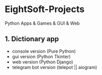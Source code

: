 # EightSoft-Projects
Python Apps &amp; Games &amp; GUI &amp; Web

## 1. Dictionary app
   - console version (Pure Python)
   - gui version (Python Tkinter)
   - web version (Python Django)
   - telegram bot version (telepot || aiogram)
